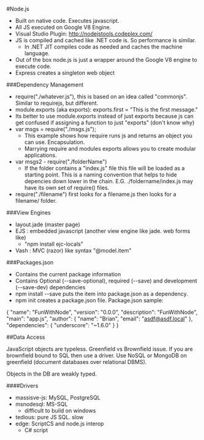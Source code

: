 #Node.js

- Built on native code.  Executes javascript.
- All JS executed on Google V8 Engine.
- Visual Studio Plugin: http://nodejstools.codeplex.com/
- JS is compiled and cached like .NET code is.  So performance is similar.
  - In .NET JIT compiles code as needed and caches the machine language.
 - Out of the box node.js is just a wrapper around the Google V8 engine to execute code.
- Express creates a singleton web object

###Dependency Management
 - require("./whatever.js"), this is based on an idea called "commonjs".  Similar to requirejs, but different.
 - module.exports (aka exports): exports.first = "This is the first message."
  - Its better to use module.exports instead of just exports because js can get confused if assigning a function to just "exports" (don't know why)
 - var msgs = require("./msgs.js");
   - This example shows how require runs js and returns an object you can use.  Encapsulation.
   - Marrying require and modules exports allows you to create modular applications.
 - var msgs2 - require("./folderName")
   - If the folder contains a "index.js" file this file will be loaded as a starting point.  This is a naming convention that helps to hide depencies down lower in the chain.  E.G. ./foldername/index.js may have its own set of require() files.
 - require("./filename") first looks for a filename.js then looks for a filename/ folder.

###View Engines
 - layout.jade (master page)
 - EJS : embedded javascript (another view engine like jade. web forms like)
   - "npm install ejc-locals"
  - Vash : MVC (razor) like syntax "@model.item"

 ###Packages.json

 - Contains the current package information
 - Contains Optional (--save-optional), required (--save) and development (--save-dev) dependencies
 - npm install --save puts the item into package.json as a dependency.
 - npm init creates a package.json file.  Package.json sample:

 {
   "name": "FunWithNode",
   "version": "0.0.0",
   "description": "FunWithNode",
   "main": "app.js",
   "author": {
     "name": "Brian",
     "email": "asdf@asdf.local"
   },
   "dependencies": {
   	"underscore": "~1.6.0"
   }
 }

 ##Data Access

 JavaScript objects are typeless.  Greenfield vs Brownfield issue.  If you are brownfield bound to SQL then use a driver.  Use NoSQL or MongoDB on greenfield (document databases over relational DBMS).  

 Objects in the DB are weakly typed.  

 ####Drivers
 - massisve-js: MySQL, PostgreSQL
 - msnodesql: MS-SQL
   - difficult to build on windows
 - tedious: pure JS SQL.  slow
 - edge: ScriptCS and node.js interop
   - C# script 
